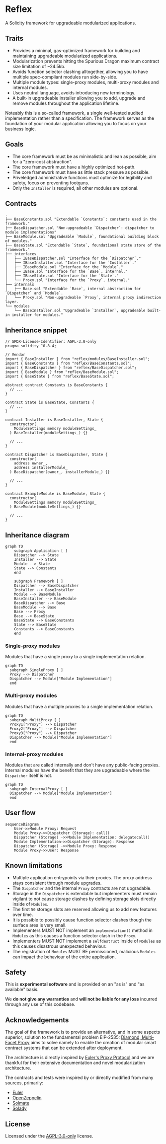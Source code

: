 # Reflex

A Solidity framework for upgradeable modularized applications.

## Traits

- Provides a minimal, gas-optimized framework for building and maintaining upgradeable modularized applications.
- Modularization prevents hitting the Spurious Dragon maximum contract size limitation of ~24.5kb.
- Avoids function selector clashing alltogether, allowing you to have multiple spec-compliant modules run side-by-side.
- Multiple module types: single-proxy modules, multi-proxy modules and internal modules.
- Uses neutral language, avoids introducing new terminology.
- A built-in upgradeable installer allowing you to add, upgrade and remove modules throughout the application lifetime.

Noteably this is a so-called framework, a single well-tested audited implementation rather than a specification.
The framework serves as the foundation of your modular application allowing you to focus on your business logic.

## Goals

- The core framework must be as minimalistic and lean as possible, aim for a "zero-cost abstraction".
- The core framework must have a highly optimized hot-path.
- The core framework must have as little stack pressure as possible.
- Priveledged administrative functions must optimize for legibility and safety, focus on preventing footguns.
- Only the `Installer` is required, all other modules are optional.

## Contracts

```
.
├── BaseConstants.sol "Extendable `Constants`: constants used in the framework."
├── BaseDispatcher.sol "Non-upgradeable `Dispatcher`: dispatcher to module implementations"
├── BaseModule.sol "Upgradeable `Module`, foundational building block of modules."
├── BaseState.sol "Extendable `State`, foundational state store of the framework."
├── interfaces
│   ├── IBaseDispatcher.sol "Interface for the `Dispatcher`."
│   ├── IBaseInstaller.sol "Interface for the `Installer`."
│   ├── IBaseModule.sol "Interface for the `Module`."
│   ├── IBase.sol "Interface for the `Base`, internal."
│   ├── IBaseState.sol "Interface for the `State`."
│   └── Proxy.sol "Interface for the `Proxy`, internal."
├── internals
│   ├── Base.sol "Extendable `Base`, internal abstraction for `Dispatcher` and `Module`.
│   └── Proxy.sol "Non-upgradeable `Proxy`, internal proxy indirection layer.
└── modules
    └── BaseInstaller.sol "Upgradeable `Installer`, upgradeable built-in installer for modules."
```

## Inheritance snippet

```solidity
// SPDX-License-Identifier: AGPL-3.0-only
pragma solidity ^0.8.4;

// Vendor
import { BaseInstaller } from "reflex/modules/BaseInstaller.sol";
import { BaseConstants } from "reflex/BaseConstants.sol";
import { BaseDispatcher } from "reflex/BaseDispatcher.sol";
import { BaseModule } from "reflex/BaseModule.sol";
import { BaseState } from "reflex/BaseState.sol";

abstract contract Constants is BaseConstants {
  // ...
}

contract State is BaseState, Constants {
  // ...
}

contract Installer is BaseInstaller, State {
  constructor(
    ModuleSettings memory moduleSettings_
  ) BaseInstaller(moduleSettings_) {}

  // ...
}

contract Dispatcher is BaseDispatcher, State {
  constructor(
    address owner_,
    address installerModule_
  ) BaseDispatcher(owner_, installerModule_) {}

  // ...
}

contract ExampleModule is BaseModule, State {
  constructor(
    ModuleSettings memory moduleSettings_
  ) BaseModule(moduleSettings_) {}

  // ...
}

```

## Inheritance diagram

```mermaid
graph TD
    subgraph Application [ ]
    Dispatcher --> State
    Installer --> State
    Module --> State
    State --> Constants
    end

    subgraph Framework [ ]
    Dispatcher --> BaseDispatcher
    Installer --> BaseInstaller
    Module --> BaseModule
    BaseInstaller --> BaseModule
    BaseDispatcher --> Base
    BaseModule --> Base
    Base --> Proxy
    Base --> BaseState
    BaseState --> BaseConstants
    State --> BaseState
    Constants --> BaseConstants
    end
```

### Single-proxy modules

Modules that have a single proxy to a single implementation relation.

```mermaid
graph TD
  subgraph SingleProxy [ ]
  Proxy --> Dispatcher
  Dispatcher --> Module["Module Implementation"]
  end
```

### Multi-proxy modules

Modules that have a multiple proxies to a single implementation relation.

```mermaid
graph TD
  subgraph MultiProxy [ ]
  Proxy1["Proxy"] --> Dispatcher
  Proxy2["Proxy"] --> Dispatcher
  Proxy3["Proxy"] --> Dispatcher
  Dispatcher --> Module["Module Implementation"]
  end
```

### Internal-proxy modules

Modules that are called internally and don't have any public-facing proxies.
Internal modules have the benefit that they are upgradeable where the `Dispatcher` itself is not.

```mermaid
graph TD
  subgraph InternalProxy [ ]
  Dispatcher --> Module["Module Implementation"]
  end
```

## User flow

```mermaid
sequenceDiagram
    User->>Module Proxy: Request
    Module Proxy->>Dispatcher (Storage): call()
    Dispatcher (Storage) ->>Module Implementation: delegatecall()
    Module Implementation->>Dispatcher (Storage): Response
    Dispatcher (Storage) ->>Module Proxy: Response
    Module Proxy->>User: Response
```

## Known limitations

- Multiple application entrypoints via their proxies. The proxy address stays consistent through module upgrades.
- The `Dispatcher` and the internal `Proxy` contracts are not upgradable.
- Storage in the `Dispatcher` is extendable but implementers must remain vigilant to not cause storage clashes by defining storage slots directly inside of `Modules`.
- The first `50` storage slots are reserved allowing us to add new features over time.
- It is possible to possibly cause function selector clashes though the surface area is very small.
- Implementers MUST NOT implement an `implementation()` method in `Modules` as this causes a function selector clash in the `Proxy`.
- Implementers MUST NOT implement a `selfdestruct` inside of `Modules` as this causes disastrous unexpected behaviour.
- The registration of `Modules` MUST BE permissioned, malicious `Modules` can impact the behaviour of the entire application.

## Safety

This is **experimental software** and is provided on an "as is" and "as available" basis.

We **do not give any warranties** and **will not be liable for any loss** incurred through any use of this codebase.

## Acknowledgements

The goal of the framework is to provide an alternative, and in some aspects superior, solution to the fundamental problem EIP-2535: [Diamond, Multi-Facet Proxy](https://eips.ethereum.org/EIPS/eip-2535) aims to solve namely to enable the creation of modular smart contract systems that can be extended after deployment.

The architecture is directly inspired by [Euler's Proxy Protocol](https://docs.euler.finance/developers/proxy-protocol) and we are thankful for their extensive documentation and novel modularization architecture.

The contracts and tests were inspired by or directly modified from many sources, primarily:

- [Euler](https://github.com/euler-xyz/euler-contracts)
- [OpenZeppelin](https://github.com/OpenZeppelin/openzeppelin-contracts)
- [Solmate](https://github.com/transmissions11/solmate)
- [Solady](https://github.com/Vectorized/solady)

## License

Licensed under the [AGPL-3.0-only](/LICENSE) license.
